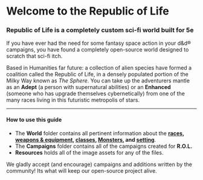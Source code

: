 # Welcome to the Republic of Life

### Republic of Life is a completely custom sci-fi world built for 5e

If you have ever had the need for some fantasy space action in your d&d® campaigns, you have found a completely open-source world designed to scratch that sci-fi itch.

Based in Humanities far future: a collection of alien species have formed a coalition called the Republic of Life, in a densely populated portion of the Milky Way known as *The Sphere*. You can take up the adventurers mantle as an **Adept** (a person with supernatural abilities) or an **Enhanced** (someone who has upgrade themselves cybernetically) from one of the many races living in this futuristic metropolis of stars.

---

#### How to use this guide

- The **World** folder contains all pertinent information about the **[races](World/races.md), [weapons & equipment](World/weapons_and_items.md), [classes](World/classes.md), [Monsters](World/monsters_and_enemies.md), and [setting](World/overview.md)**.
- The **Campaigns** folder contains all of the campaigns created for **R.O.L.**
- **Resources** holds all of the image assets for any of the files.

We gladly accept (and encourage) campaigns and additions written by the community! Its what will keep our open-source project alive.